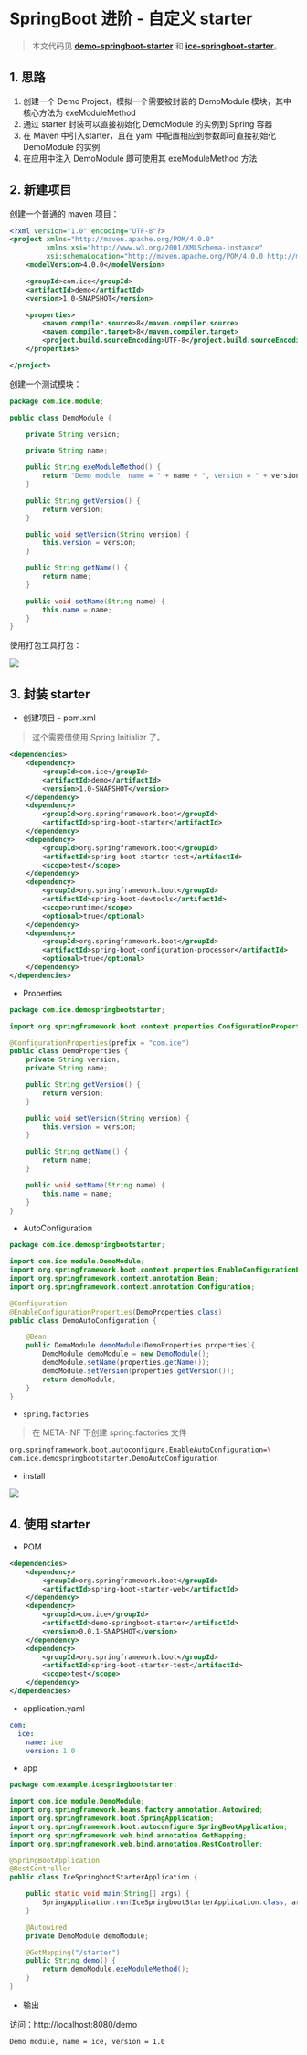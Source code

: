 # SpringBoot 进阶 - 自定义 starter

> 本文代码见 [**demo-springboot-starter**](https://github.com/dreaming-coder/ice-springboot-demos/tree/main/demo-springboot-starter) 和 [**ice-springboot-starter**](https://github.com/dreaming-coder/ice-springboot-demos/tree/main/ice-springboot-starter)。

## 1. 思路

1. 创建一个 Demo Project，模拟一个需要被封装的 DemoModule 模块，其中核心方法为 exeModuleMethod
2. 通过 starter 封装可以直接初始化 DemoModule 的实例到 Spring 容器
3. 在 Maven 中引入starter，且在 yaml 中配置相应到参数即可直接初始化 DemoModule 的实例
4. 在应用中注入 DemoModule 即可使用其 exeModuleMethod 方法

## 2. 新建项目

创建一个普通的 maven 项目：

```xml
<?xml version="1.0" encoding="UTF-8"?>
<project xmlns="http://maven.apache.org/POM/4.0.0"
         xmlns:xsi="http://www.w3.org/2001/XMLSchema-instance"
         xsi:schemaLocation="http://maven.apache.org/POM/4.0.0 http://maven.apache.org/xsd/maven-4.0.0.xsd">
    <modelVersion>4.0.0</modelVersion>

    <groupId>com.ice</groupId>
    <artifactId>demo</artifactId>
    <version>1.0-SNAPSHOT</version>

    <properties>
        <maven.compiler.source>8</maven.compiler.source>
        <maven.compiler.target>8</maven.compiler.target>
        <project.build.sourceEncoding>UTF-8</project.build.sourceEncoding>
    </properties>

</project>
```

创建一个测试模块：

```java
package com.ice.module;

public class DemoModule {

    private String version;

    private String name;

    public String exeModuleMethod() {
        return "Demo module, name = " + name + ", version = " + version;
    }

    public String getVersion() {
        return version;
    }

    public void setVersion(String version) {
        this.version = version;
    }

    public String getName() {
        return name;
    }

    public void setName(String name) {
        this.name = name;
    }
}
```

使用打包工具打包：

![](/imgs/spring/springboot/springboot-starter-1.png)

## 3. 封装 starter

- 创建项目 - pom.xml

> 这个需要借使用 Spring Initializr 了。

```xml
<dependencies>
    <dependency>
        <groupId>com.ice</groupId>
        <artifactId>demo</artifactId>
        <version>1.0-SNAPSHOT</version>
    </dependency>
    <dependency>
        <groupId>org.springframework.boot</groupId>
        <artifactId>spring-boot-starter</artifactId>
    </dependency>
    <dependency>
        <groupId>org.springframework.boot</groupId>
        <artifactId>spring-boot-starter-test</artifactId>
        <scope>test</scope>
    </dependency>
    <dependency>
        <groupId>org.springframework.boot</groupId>
        <artifactId>spring-boot-devtools</artifactId>
        <scope>runtime</scope>
        <optional>true</optional>
    </dependency>
    <dependency>
        <groupId>org.springframework.boot</groupId>
        <artifactId>spring-boot-configuration-processor</artifactId>
        <optional>true</optional>
    </dependency>
</dependencies>
```

- Properties

```java
package com.ice.demospringbootstarter;

import org.springframework.boot.context.properties.ConfigurationProperties;

@ConfigurationProperties(prefix = "com.ice")
public class DemoProperties {
    private String version;
    private String name;

    public String getVersion() {
        return version;
    }

    public void setVersion(String version) {
        this.version = version;
    }

    public String getName() {
        return name;
    }

    public void setName(String name) {
        this.name = name;
    }
}
```

- AutoConfiguration

```java
package com.ice.demospringbootstarter;

import com.ice.module.DemoModule;
import org.springframework.boot.context.properties.EnableConfigurationProperties;
import org.springframework.context.annotation.Bean;
import org.springframework.context.annotation.Configuration;

@Configuration
@EnableConfigurationProperties(DemoProperties.class)
public class DemoAutoConfiguration {

    @Bean
    public DemoModule demoModule(DemoProperties properties){
        DemoModule demoModule = new DemoModule();
        demoModule.setName(properties.getName());
        demoModule.setVersion(properties.getVersion());
        return demoModule;
    }
}
```

- `spring.factories`

> 在 META-INF 下创建 spring.factories 文件

```bash
org.springframework.boot.autoconfigure.EnableAutoConfiguration=\
com.ice.demospringbootstarter.DemoAutoConfiguration
```

- install

![](/imgs/spring/springboot/springboot-starter-2.png)

## 4. 使用 starter

- POM

```xml
<dependencies>
    <dependency>
        <groupId>org.springframework.boot</groupId>
        <artifactId>spring-boot-starter-web</artifactId>
    </dependency>
    <dependency>
        <groupId>com.ice</groupId>
        <artifactId>demo-springboot-starter</artifactId>
        <version>0.0.1-SNAPSHOT</version>
    </dependency>
    <dependency>
        <groupId>org.springframework.boot</groupId>
        <artifactId>spring-boot-starter-test</artifactId>
        <scope>test</scope>
    </dependency>
</dependencies>
```

- application.yaml

```yaml
com:
  ice:
    name: ice
    version: 1.0
```

- app

```java
package com.example.icespringbootstarter;

import com.ice.module.DemoModule;
import org.springframework.beans.factory.annotation.Autowired;
import org.springframework.boot.SpringApplication;
import org.springframework.boot.autoconfigure.SpringBootApplication;
import org.springframework.web.bind.annotation.GetMapping;
import org.springframework.web.bind.annotation.RestController;

@SpringBootApplication
@RestController
public class IceSpringbootStarterApplication {

    public static void main(String[] args) {
        SpringApplication.run(IceSpringbootStarterApplication.class, args);
    }

    @Autowired
    private DemoModule demoModule;

    @GetMapping("/starter")
    public String demo() {
        return demoModule.exeModuleMethod();
    }
}
```

- 输出

访问：http://localhost:8080/demo

```
Demo module, name = ice, version = 1.0
```

